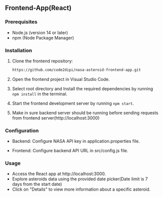 ## Frontend-App(React)

### Prerequisites

- Node.js (version 14 or later) 
- npm (Node Package Manager)
 

### Installation

1. Clone the frontend repository:

   ```bash
   https://github.com/code2dipi/nasa-asteroid-frontend-app.git

1. Open the frontend project in Visual Studio Code.
2. Select root directory and Install the required dependencies by running `npm install` in the terminal.
3. Start the frontend development server by running `npm start`. 
4. Make in sure backend server should be running before sending requests from frontend server(http://localhost:3000)

### Configuration
- Backend: Configure NASA API key in application.properties file.

- Frontend: Configure backend API URL in src/config.js file.
### Usage
- Access the React app at http://localhost:3000.
- Explore asteroids data using the provided date picker(Date limit is 7 days from the start date)
- Click on "Details" to view more information about a specific asteroid.
